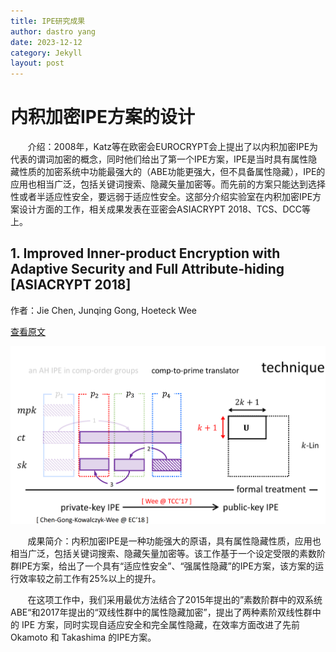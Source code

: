 ```yaml
---
title: IPE研究成果
author: dastro yang
date: 2023-12-12
category: Jekyll
layout: post
---
```


# 内积加密IPE方案的设计

&nbsp;&nbsp;&nbsp;&nbsp;&nbsp;&nbsp;&nbsp;介绍：2008年，Katz等在欧密会EUROCRYPT会上提出了以内积加密IPE为代表的谓词加密的概念，同时他们给出了第一个IPE方案，IPE是当时具有属性隐藏性质的加密系统中功能最强大的（ABE功能更强大，但不具备属性隐藏），IPE的应用也相当广泛，包括关键词搜索、隐藏矢量加密等。而先前的方案只能达到选择性或者半适应性安全，要远弱于适应性安全。这部分介绍实验室在内积加密IPE方案设计方面的工作，相关成果发表在亚密会ASIACRYPT 2018、TCS、DCC等上。

## 1. Improved Inner-product Encryption with Adaptive Security and Full Attribute-hiding [ASIACRYPT 2018]

作者：Jie Chen, Junqing Gong, Hoeteck Wee

[查看原文](https://link.springer.com/chapter/10.1007/978-3-030-03329-3_23)

<img src="../assets/ipe2.png">

&nbsp;&nbsp;&nbsp;&nbsp;&nbsp;&nbsp;&nbsp;成果简介：内积加密IPE是一种功能强大的原语，具有属性隐藏性质，应用也相当广泛，包括关键词搜索、隐藏矢量加密等。该工作基于一个设定受限的素数阶群IPE方案，给出了一个具有“适应性安全”、“强属性隐藏”的IPE方案，该方案的运行效率较之前工作有25%以上的提升。

&nbsp;&nbsp;&nbsp;&nbsp;&nbsp;&nbsp;&nbsp;在这项工作中，我们采用最优方法结合了2015年提出的”素数阶群中的双系统ABE“和2017年提出的“双线性群中的属性隐藏加密”，提出了两种素阶双线性群中的 IPE 方案，同时实现自适应安全和完全属性隐藏，在效率方面改进了先前 Okamoto 和 Takashima 的IPE方案。
